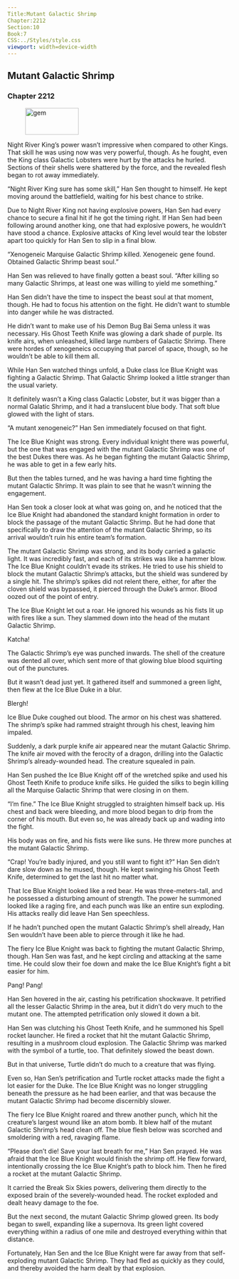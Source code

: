 ```yaml
---
Title:Mutant Galactic Shrimp 
Chapter:2212 
Section:10 
Book:7 
CSS:../Styles/style.css 
viewport: width=device-width
---
```

  
## Mutant Galactic Shrimp
### Chapter 2212
  
<figure>
	<img src="../Images/gem.gif" alt="gem" id="gem" width="120" height="60" />
</figure>
  

  
Night River King’s power wasn’t impressive when compared to other Kings. That skill he was using now was very powerful, though. As he fought, even the King class Galactic Lobsters were hurt by the attacks he hurled. Sections of their shells were shattered by the force, and the revealed flesh began to rot away immediately.

“Night River King sure has some skill,” Han Sen thought to himself. He kept moving around the battlefield, waiting for his best chance to strike.

Due to Night River King not having explosive powers, Han Sen had every chance to secure a final hit if he got the timing right. If Han Sen had been following around another king, one that had explosive powers, he wouldn’t have stood a chance. Explosive attacks of King level would tear the lobster apart too quickly for Han Sen to slip in a final blow.

“Xenogeneic Marquise Galactic Shrimp killed. Xenogeneic gene found. Obtained Galactic Shrimp beast soul.”

Han Sen was relieved to have finally gotten a beast soul. “After killing so many Galactic Shrimps, at least one was willing to yield me something.”

Han Sen didn’t have the time to inspect the beast soul at that moment, though. He had to focus his attention on the fight. He didn’t want to stumble into danger while he was distracted.

He didn’t want to make use of his Demon Bug Bai Sema unless it was necessary. His Ghost Teeth Knife was glowing a dark shade of purple. Its knife airs, when unleashed, killed large numbers of Galactic Shrimp. There were hordes of xenogeneics occupying that parcel of space, though, so he wouldn’t be able to kill them all.

While Han Sen watched things unfold, a Duke class Ice Blue Knight was fighting a Galactic Shrimp. That Galactic Shrimp looked a little stranger than the usual variety.

It definitely wasn’t a King class Galactic Lobster, but it was bigger than a normal Galatic Shrimp, and it had a translucent blue body. That soft blue glowed with the light of stars.

“A mutant xenogeneic?” Han Sen immediately focused on that fight.

The Ice Blue Knight was strong. Every individual knight there was powerful, but the one that was engaged with the mutant Galactic Shrimp was one of the best Dukes there was. As he began fighting the mutant Galactic Shrimp, he was able to get in a few early hits.

But then the tables turned, and he was having a hard time fighting the mutant Galactic Shrimp. It was plain to see that he wasn’t winning the engagement.

Han Sen took a closer look at what was going on, and he noticed that the Ice Blue Knight had abandoned the standard knight formation in order to block the passage of the mutant Galactic Shrimp. But he had done that specifically to draw the attention of the mutant Galactic Shrimp, so its arrival wouldn’t ruin his entire team’s formation.

The mutant Galactic Shrimp was strong, and its body carried a galactic light. It was incredibly fast, and each of its strikes was like a hammer blow. The Ice Blue Knight couldn’t evade its strikes. He tried to use his shield to block the mutant Galactic Shrimp’s attacks, but the shield was sundered by a single hit. The shrimp’s spikes did not relent there, either, for after the cloven shield was bypassed, it pierced through the Duke’s armor. Blood oozed out of the point of entry.

The Ice Blue Knight let out a roar. He ignored his wounds as his fists lit up with fires like a sun. They slammed down into the head of the mutant Galactic Shrimp.

Katcha!

The Galactic Shrimp’s eye was punched inwards. The shell of the creature was dented all over, which sent more of that glowing blue blood squirting out of the punctures.

But it wasn’t dead just yet. It gathered itself and summoned a green light, then flew at the Ice Blue Duke in a blur.

Blergh!

Ice Blue Duke coughed out blood. The armor on his chest was shattered. The shrimp’s spike had rammed straight through his chest, leaving him impaled.

Suddenly, a dark purple knife air appeared near the mutant Galactic Shrimp. The knife air moved with the ferocity of a dragon, drilling into the Galactic Shrimp’s already-wounded head. The creature squealed in pain.

Han Sen pushed the Ice Blue Knight off of the wretched spike and used his Ghost Teeth Knife to produce knife silks. He guided the silks to begin killing all the Marquise Galactic Shrimp that were closing in on them.

“I’m fine.” The Ice Blue Knight struggled to straighten himself back up. His chest and back were bleeding, and more blood began to drip from the corner of his mouth. But even so, he was already back up and wading into the fight.

His body was on fire, and his fists were like suns. He threw more punches at the mutant Galactic Shrimp.

“Crap! You’re badly injured, and you still want to fight it?” Han Sen didn’t dare slow down as he mused, though. He kept swinging his Ghost Teeth Knife, determined to get the last hit no matter what.

That Ice Blue Knight looked like a red bear. He was three-meters-tall, and he possessed a disturbing amount of strength. The power he summoned looked like a raging fire, and each punch was like an entire sun exploding. His attacks really did leave Han Sen speechless.

If he hadn’t punched open the mutant Galactic Shrimp’s shell already, Han Sen wouldn’t have been able to pierce through it like he had.

The fiery Ice Blue Knight was back to fighting the mutant Galactic Shrimp, though. Han Sen was fast, and he kept circling and attacking at the same time. He could slow their foe down and make the Ice Blue Knight’s fight a bit easier for him.

Pang! Pang!

Han Sen hovered in the air, casting his petrification shockwave. It petrified all the lesser Galactic Shrimp in the area, but it didn’t do very much to the mutant one. The attempted petrification only slowed it down a bit.

Han Sen was clutching his Ghost Teeth Knife, and he summoned his Spell rocket launcher. He fired a rocket that hit the mutant Galactic Shrimp, resulting in a mushroom cloud explosion. The Galactic Shrimp was marked with the symbol of a turtle, too. That definitely slowed the beast down.

But in that universe, Turtle didn’t do much to a creature that was flying.

Even so, Han Sen’s petrification and Turtle rocket attacks made the fight a lot easier for the Duke. The Ice Blue Knight was no longer struggling beneath the pressure as he had been earlier, and that was because the mutant Galactic Shrimp had become discernibly slower.

The fiery Ice Blue Knight roared and threw another punch, which hit the creature’s largest wound like an atom bomb. It blew half of the mutant Galactic Shrimp’s head clean off. The blue flesh below was scorched and smoldering with a red, ravaging flame.

“Please don’t die! Save your last breath for me,” Han Sen prayed. He was afraid that the Ice Blue Knight would finish the shrimp off. He flew forward, intentionally crossing the Ice Blue Knight’s path to block him. Then he fired a rocket at the mutant Galactic Shrimp.

It carried the Break Six Skies powers, delivering them directly to the exposed brain of the severely-wounded head. The rocket exploded and dealt heavy damage to the foe.

But the next second, the mutant Galactic Shrimp glowed green. Its body began to swell, expanding like a supernova. Its green light covered everything within a radius of one mile and destroyed everything within that distance.

Fortunately, Han Sen and the Ice Blue Knight were far away from that self-exploding mutant Galactic Shrimp. They had fled as quickly as they could, and thereby avoided the harm dealt by that explosion.